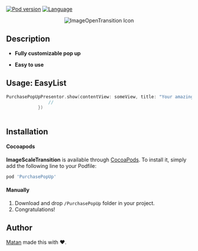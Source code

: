 

[![Pod version](https://img.shields.io/cocoapods/v/PurchasePopUp.svg?style=flat)](http://cocoadocs.org/docsets/PurchasePopUp)
[![Language](https://img.shields.io/badge/language-swift-orange.svg?style=flat)](https://developer.apple.com/swift)

<p align = "center"><img src="https://media.giphy.com/media/8PvFv3lrOh1vEDh6zr/giphy.gif" alt="ImageOpenTransition Icon"/></p>


## Description


* **Fully customizable pop up**

* **Easy to use**

## Usage: EasyList

```Swift
PurchasePopUpPresentor.show(contentView: someView, title: "Your amazing title", cancelHandler: {
                //
            })
        
```


## Installation

#### Cocoapods
**ImageScaleTransition** is available through [CocoaPods](http://cocoapods.org). To install
it, simply add the following line to your Podfile:

```ruby
pod 'PurchasePopUp'
```

#### Manually
1. Download and drop ```/PurchasePopUp``` folder in your project.  
2. Congratulations!  

## Author

[Matan](https://github.com/mcmatan) made this with ❤️.
